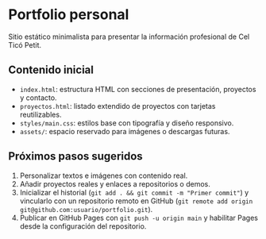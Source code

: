 # Portfolio personal

Sitio estático minimalista para presentar la información profesional de Cel Ticó Petit.

## Contenido inicial

- `index.html`: estructura HTML con secciones de presentación, proyectos y contacto.
- `proyectos.html`: listado extendido de proyectos con tarjetas reutilizables.
- `styles/main.css`: estilos base con tipografía y diseño responsivo.
- `assets/`: espacio reservado para imágenes o descargas futuras.

## Próximos pasos sugeridos

1. Personalizar textos e imágenes con contenido real.
2. Añadir proyectos reales y enlaces a repositorios o demos.
3. Inicializar el historial (`git add . && git commit -m "Primer commit"`) y vincularlo con un repositorio remoto en GitHub (`git remote add origin git@github.com:usuario/portfolio.git`).
4. Publicar en GitHub Pages con `git push -u origin main` y habilitar Pages desde la configuración del repositorio.
